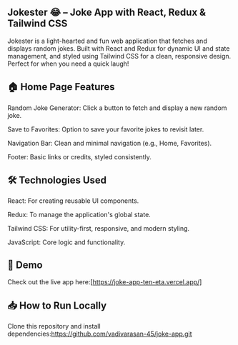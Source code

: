 ## Jokester 😂 – Joke App with React, Redux & Tailwind CSS
Jokester is a light-hearted and fun web application that fetches and displays random jokes. Built with React and Redux for dynamic UI and state management, and styled using Tailwind CSS for a clean, responsive design. Perfect for when you need a quick laugh!

## 🏠 Home Page Features
Random Joke Generator: Click a button to fetch and display a new random joke.

Save to Favorites: Option to save your favorite jokes to revisit later.

Navigation Bar: Clean and minimal navigation (e.g., Home, Favorites).

Footer: Basic links or credits, styled consistently.

## 🛠️ Technologies Used
React: For creating reusable UI components.

Redux: To manage the application's global state.

Tailwind CSS: For utility-first, responsive, and modern styling.

JavaScript: Core logic and functionality.

## 🚀 Demo
Check out the live app here:[https://joke-app-ten-eta.vercel.app/]

## 📥 How to Run Locally
Clone this repository and install dependencies:https://github.com/vadivarasan-45/joke-app.git 
